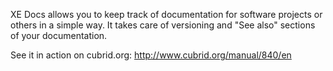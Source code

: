 XE Docs allows you to keep track of documentation for software projects or others in a simple way. It takes care of versioning and "See also" sections of your documentation.

See it in action on cubrid.org: http://www.cubrid.org/manual/840/en